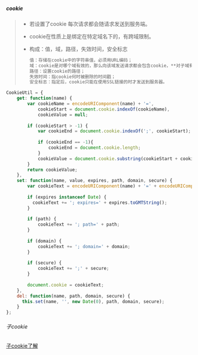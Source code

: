 ##### cookie

> * 若设置了cookie 每次请求都会随请求发送到服务端。
>
> * cookie在性质上是绑定在特定域名下的，有跨域限制。
>
> * 构成：值，域，路径，失效时间，安全标志
>
>   ```javascript
>   值：存储在cookie中的字符串值，必须用URL编码；
>   域：cookie是对哪个域有效的，那么向该域发送请求都会包含cookie，**对子域有效**；
>   路径：设置cookie的路径；
>   失效时间：指cookie何时被删除的时间戳；
>   安全标志：指定后，cookie只能在使用SSL链接的时才发送到服务器。
>   ```

```javascript
CookieUtil = {
    get: function(name) {
        var cookieName = encodeURIComponent(name) + '=',
            cookieStart = document.cookie.indexOf(cookieName),
            cookieValue = null;
        
        if (cookieStart > -1) {
            var cookieEnd = document.cookie.indexOf(';', cookieStart);
            
            if (cookieEnd == -1){
                cookieEnd = document.cookie.length;
            }
            cookieValue = document.cookie.substring(cookieStart + cookieName.length,                cookieEnd);
        }
        return cookieValue;
    },
    set: function(name, value, expires, path, domain, secure) {
        var cookieText = encodeURIComponent(name) + '=' + encodeURIComponent(value);
        
        if (expires instanceof Date) {
          cookieText += '; expires=' + expires.toGMTString();    
        }
        
        if (path) {
            cookieText += '; path=' + path;
        }
        
        if (domain) {
            cookieText += '; domain=' + domain;
        }
        
        if (secure) {
            cookieText += ';' + secure;
        }
        
        document.cookie = cookieText;
    },
    del: function(name, path, domain, secure) {
      this.set(name, '', new Date(0), path, domain, secure);    
    }
};
```

###### 子cookie

[子cookie了解](https://blog.csdn.net/caomiao2006/article/details/45133531)




